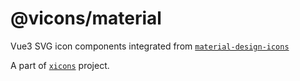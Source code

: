 # @vicons/material

Vue3 SVG icon components integrated from [`material-design-icons`](https://github.com/google/material-design-icons)

A part of [`xicons`](https://github.com/07akioni/xicons) project.